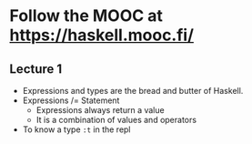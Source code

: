 # Follow the MOOC at https://haskell.mooc.fi/

## Lecture 1

- Expressions and types are the bread and butter of Haskell.
- Expressions /= Statement
  - Expressions always return a value
  - It is a combination of values and operators
- To know a type `:t` in the repl
